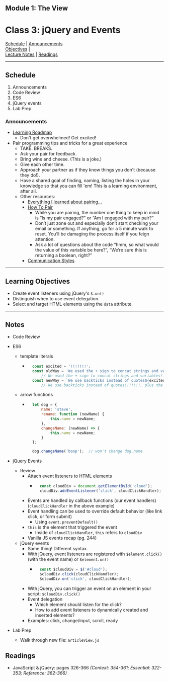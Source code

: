 ## **Module 1: The View**
# Class 3: jQuery and Events 

[Schedule](#schedule) | [Announcements](#announcements) </br>
[Objectives](#learning-objectives) | </br>
[Lecture Notes](#notes) | [Readings](#readings)

<hr></hr>

## Schedule
1. Announcements
1. Code Review
1. ES6
1. jQuery events
1. Lab Prep

### Announcements
* [Learning Roadmap](https://github.com/kamranahmedse/developer-roadmap)
    * Don't get overwhelmed! Get excited!
* Pair programming tips and tricks for a great experience
    * TAKE. BREAKS.
    * Ask your pair for feedback.
    * Bring wine and cheese. (This is a joke.)
    * Give each other time.
    * Approach your partner as if they know things you don't (because they do!).
    * Have a shared goal of finding, naming, listing the holes in your knowledge so that you can fill 'em! This is a learning environment, after all.
    * Other resources:
        * [Everything I learned about pairing...](https://collaboration.csc.ncsu.edu/laurie/Papers/Kindergarten.PDF)
        * [How To Pair](https://medium.com/@jdxcode/how-to-pair-program-d6741077e513)
            * While you are pairing, the number one thing to keep in mind is “Is my pair engaged?” or “Am I engaged with my pair?”
            * Don’t just zone out and especially don’t start checking your email or something. If anything, go for a 5 minute walk to reset. You’ll be damaging the process itself if you feign attention.
            * Ask a lot of questions about the code “hmm, so what would the value of this variable be here?”, “We’re sure this is returning a boolean, right?” 
        * [Communication Styles](http://keeleyhammond.com/communication-styles/)

<hr></hr>

## Learning Objectives
* Create event listeners using jQuery's `$.on()`
* Distinguish when to use event delegation.
* Select and target HTML elements using the `data` attribute.


<hr></hr>

## Notes
* Code Review

* ES6 
    * template literals
        * ```js
            const excited = '!!!!!!!';
            const oldWay = 'We used the + sign to concat strings and variables' + excited;
                // We used the + sign to concat strings and variables!!!!!!!
            const newWay = `We use backticks instead of quotes${excited}, plus the dollar sign and curly braces${excited}`;
                // We use backticks instead of quotes!!!!!!!, plus the dollar sign and curly braces!!!!!!!
    * arrow functions
        * ```js
            let dog = {
                name: 'steve',
                rename: function (newName) {
                    this.name = newName;
                },
                changeName: (newName) => {
                    this.name = newName;
                }
            };

            dog.changeName('boop');  // won't change dog.name

* jQuery Events
    * Review
        * Attach event listeners to HTML elements
            * ```js
                const cloudDiv = document.getElementById('cloud');
                cloudDiv.addEventListener('click', cloudClickHandler);
        * Events are handled by callback functions (our event handlers) (`cloudClickHandler` in the above example)
        * Event handling can be used to override default behavior (like link click, or form submit)
            * Using `event.preventDefault()`
        * `this` is the element that triggered the event
            * Inside of `cloudClickHandler`, `this` refers to `cloudDiv`
        * Vanilla JS events recap (pg. 244)
    * jQuery events
        * Same thing! Different syntax.
        * With jQuery, event listeners are registered with `$element.click()` (with the event name) or `$element.on()`
            * ```js
                const $cloudDiv = $('#cloud');
                $cloudDiv.click(cloudClickHandler);
                $cloudDiv.on('click', cloudClickHandler);
        * With jQuery, you can trigger an event on an element in your script: `$cloudDiv.click()`
        * Event delegation
            * Which element should listen for the click?
            * How to add event listeners to dynamically created and inserted elements?
        * Examples: click, change/input, scroll, ready
* Lab Prep
    * Walk through new file: `articleView.js`


## Readings

* JavaScript & jQuery: pages 326-366
  *(Context: 354-361; Essential: 322-353; Reference: 362-366)*